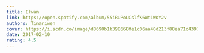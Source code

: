 ```yaml
---
title: Elwan
link: https://open.spotify.com/album/55iBUPoUCslfK6Wt1WKY2v
authors: Tinariwen
cover: https://i.scdn.co/image/d8690b1b398668fe1c06aa40d213f88ea71c4397
date: 2017-02-10
rating: 4.5
---
```

